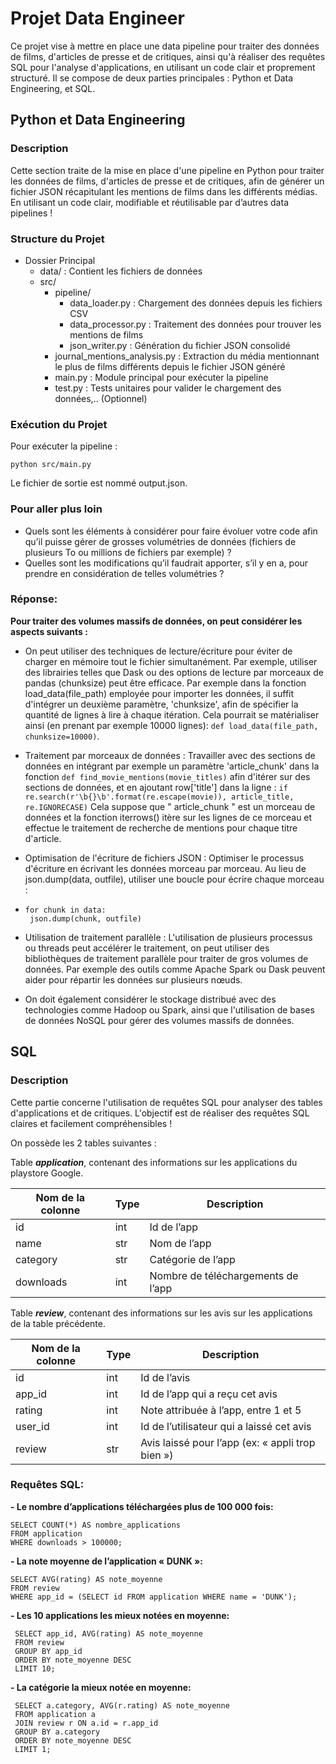 # Projet Data Engineer
Ce projet vise à mettre en place une data pipeline pour traiter des données de films, d'articles de presse et de critiques, ainsi qu'à réaliser des requêtes SQL pour l'analyse d'applications, en utilisant un code clair et proprement structuré. Il se compose de deux parties principales : Python et Data Engineering, et SQL.

## Python et Data Engineering 
### Description
Cette section traite de la mise en place d'une pipeline en Python pour traiter les données de films, d'articles de presse et de critiques, afin de générer un fichier JSON récapitulant les mentions de films dans les différents médias. En utilisant un code clair, modifiable et réutilisable par d’autres data pipelines !

### Structure du Projet

- Dossier Principal
   - data/ : Contient les fichiers de données
   - src/
      - pipeline/
          - data_loader.py : Chargement des données depuis les fichiers CSV   
          - data_processor.py : Traitement des données pour trouver les mentions de films
          - json_writer.py : Génération du fichier JSON consolidé
      - journal_mentions_analysis.py : Extraction du média mentionnant le plus de films différents depuis le fichier JSON généré
      - main.py : Module principal pour exécuter la pipeline
      - test.py : Tests unitaires pour valider le chargement des données,.. (Optionnel)

### Exécution du Projet

Pour exécuter la pipeline :

```
python src/main.py

```
Le fichier de sortie est nommé output.json.

### Pour aller plus loin

- Quels sont les éléments à considérer pour faire évoluer votre code afin qu’il puisse gérer de grosses volumétries de données (fichiers de plusieurs To ou millions de fichiers par exemple) ?
- Quelles sont les modifications qu’il faudrait apporter, s’il y en a, pour prendre en considération de telles volumétries ?
  
### Réponse:

**Pour traiter des volumes massifs de données, on peut considérer les aspects suivants :**

- On peut utiliser des techniques de lecture/écriture pour éviter de charger en mémoire tout le fichier simultanément. Par exemple, utiliser des librairies telles que Dask ou des options de lecture par morceaux de pandas (chunksize) peut être efficace. Par exemple dans la fonction load_data(file_path) employée pour importer les données, il suffit d'intégrer un deuxième paramètre, 'chunksize', afin de spécifier la quantité de lignes à lire à chaque itération. Cela pourrait se matérialiser ainsi (en prenant par exemple 10000 lignes):   ``` def load_data(file_path, chunksize=10000) ```.
  
- Traitement par morceaux de données : Travailler avec des sections de données en intégrant par exemple un paramètre 'article_chunk' dans la fonction  ``` def find_movie_mentions(movie_titles) ``` afin d'itérer sur des sections de données, et en ajoutant row['title'] dans la ligne :  ``` if re.search(r'\b{}\b'.format(re.escape(movie)), article_title, re.IGNORECASE) ``` Cela suppose que " article_chunk " est un morceau de données et la fonction iterrows() itère sur les lignes de ce morceau et effectue le traitement de recherche de mentions pour chaque titre d'article.
  
- Optimisation de l'écriture de fichiers JSON : Optimiser le processus d'écriture en écrivant les données morceau par morceau. Au lieu de json.dump(data, outfile), utiliser une boucle pour écrire chaque morceau :
- 
   ```
  for chunk in data:
    json.dump(chunk, outfile)
    ```
- Utilisation de traitement parallèle :  L'utilisation de plusieurs processus ou threads peut accélérer le traitement, on peut utiliser des bibliothèques de traitement parallèle pour traiter de gros volumes de données. Par exemple des outils comme Apache Spark ou Dask peuvent aider pour répartir les données sur plusieurs nœuds.
  
- On doit également considérer le stockage distribué avec des technologies comme Hadoop ou Spark, ainsi que l'utilisation de bases de données NoSQL pour gérer des volumes massifs de données.
 



## SQL
### Description
Cette partie concerne l'utilisation de requêtes SQL pour analyser des tables d'applications et de critiques. L'objectif est de réaliser des requêtes SQL claires et facilement compréhensibles !

On possède les 2 tables suivantes :

Table ***application***, contenant des informations sur les applications du playstore Google.

Nom de la colonne | Type | Description
--- | --- | ---
id | int | Id de l’app
name | str | Nom de l’app
category | str | Catégorie de l’app
downloads | int | Nombre de téléchargements de l’app

Table ***review***, contenant des informations sur les avis sur les applications de la table précédente.

Nom de la colonne | Type | Description
--- | --- | ---
id | int | Id de l’avis
app_id | int | Id de l’app qui a reçu cet avis
rating | int | Note attribuée à l’app, entre 1 et 5
user_id | int | Id de l’utilisateur qui a laissé cet avis
review | str | Avis laissé pour l’app (ex: « appli trop bien »)

### Requêtes SQL:

**- Le nombre d’applications téléchargées plus de 100 000 fois:**
   ```
   SELECT COUNT(*) AS nombre_applications
   FROM application
   WHERE downloads > 100000;
   ```
**- La note moyenne de l’application « DUNK »:**

  ```
  SELECT AVG(rating) AS note_moyenne
  FROM review
  WHERE app_id = (SELECT id FROM application WHERE name = 'DUNK');
  ```
**- Les 10 applications les mieux notées en moyenne:**

 ```
  SELECT app_id, AVG(rating) AS note_moyenne
  FROM review
  GROUP BY app_id
  ORDER BY note_moyenne DESC
  LIMIT 10;
 ```
**- La catégorie la mieux notée en moyenne:**
 ```
  SELECT a.category, AVG(r.rating) AS note_moyenne
  FROM application a
  JOIN review r ON a.id = r.app_id
  GROUP BY a.category
  ORDER BY note_moyenne DESC
  LIMIT 1;
 ```
